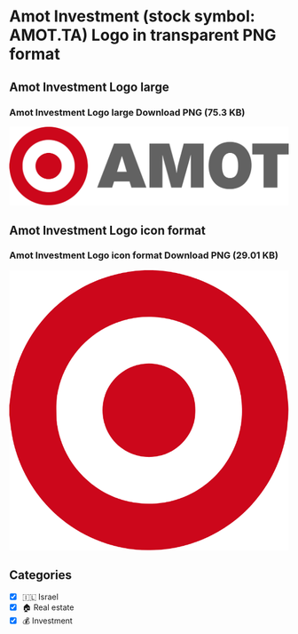 # Amot Investment (stock symbol: AMOT.TA) Logo in transparent PNG format

## Amot Investment Logo large

### Amot Investment Logo large Download PNG (75.3 KB)

![Amot Investment Logo large Download PNG (75.3 KB)](/img/orig/AMOT.TA_BIG-ca3e4379.png)

## Amot Investment Logo icon format

### Amot Investment Logo icon format Download PNG (29.01 KB)

![Amot Investment Logo icon format Download PNG (29.01 KB)](/img/orig/AMOT.TA-d2d105d5.png)



## Categories
- [x] 🇮🇱 Israel
- [x] 🏠 Real estate
- [x] 💰 Investment

